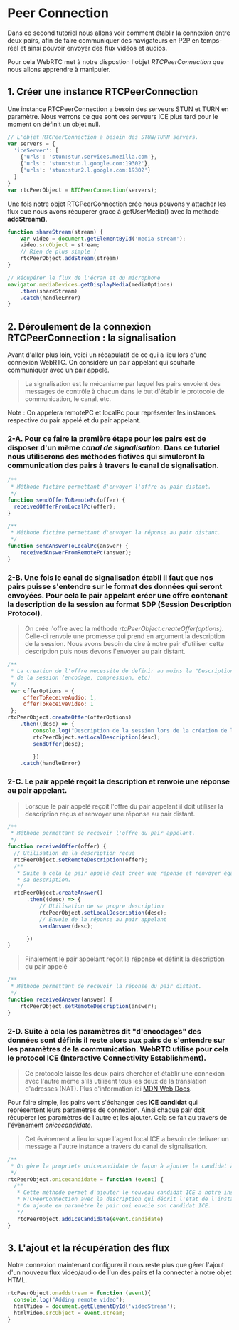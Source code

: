 # Peer Connection
Dans ce second tutoriel nous allons voir comment établir la connexion entre deux pairs, afin de faire communiquer des navigateurs en P2P en temps-réel et ainsi pouvoir envoyer des flux vidéos et audios.

Pour cela WebRTC met à notre dispostion l'objet *RTCPeerConnection* que nous allons apprendre à manipuler.

## 1. Créer une instance RTCPeerConnection
Une instance RTCPeerConnection a besoin des serveurs STUN et TURN en paramètre. Nous verrons ce que sont ces serveurs ICE plus tard pour le moment on définit un objet null.

```js
// L'objet RTCPeerConnection a besoin des STUN/TURN servers.
var servers = {
  'iceServer': [
    {'urls': 'stun:stun.services.mozilla.com'},
    {'urls': 'stun:stun.l.google.com:19302'},
    {'urls': 'stun:stun2.l.google.com:19302'}
  ]
}
var rtcPeerObject = RTCPeerConnection(servers);
 ```

Une fois notre objet RTCPeerConnection crée nous pouvons y attacher les flux que nous avons récupérer grace à
getUserMedia() avec la methode **addStream()**.

```js
function shareStream(stream) {
    var video = document.getElementById('media-stream');
    video.srcObject = stream;
    // Rien de plus simple !
    rtcPeerObject.addStream(stream)
}

// Récupérer le flux de l'écran et du microphone
navigator.mediaDevices.getDisplayMedia(mediaOptions)
    .then(shareStream)
    .catch(handleError)
}
```

## 2. Déroulement de la connexion RTCPeerConnection : la signalisation
Avant d'aller plus loin, voici un récapulatif de ce qui a lieu lors d'une connexion
WebRTC. On considère un pair appelant qui souhaite communiquer avec un pair appelé.

> La signalisation est le mécanisme par lequel les pairs envoient des messages de
> contrôle à chacun dans le but d'établir le protocole de communication, le canal, etc.

Note : On appelera remotePC et localPc pour représenter les instances respective du
pair appelé et du pair appelant.

### 2-A. Pour ce faire la première étape pour les pairs est de disposer d'un même *canal de signalisation*. Dans ce tutoriel nous utiliserons des méthodes fictives qui simuleront la communication des pairs à travers le canal de signalisation.
```js
/**
 * Méthode fictive permettant d'envoyer l'offre au pair distant.
 */
function sendOfferToRemotePc(offer) {
  receivedOfferFromLocalPc(offer);
}

/**
 * Méthode fictive permettant d'envoyer la réponse au pair distant.
 */
function sendAnswerToLocalPc(answer) {
    receivedAnswerFromRemotePc(answer);
}
```

### 2-B. Une fois le canal de signalisation établi il faut que nos pairs puisse s'entendre sur le format des données qui seront envoyées. Pour cela le pair appelant créer une **offre** contenant la description de la session au format SDP (Session Description Protocol).
> On crée l'offre avec la méthode *rtcPeerObject.createOffer(options)*.
> Celle-ci renvoie une promesse qui prend en argument la description de la session.
> Nous avons besoin de dire à notre pair d'utiliser cette description puis nous devons l'envoyer au pair
> distant.

```js
/**
 * La creation de l'offre necessite de definir au moins la "Description"
 * de la session (encodage, compression, etc)
 */
 var offerOptions = {
     offerToReceiveAudio: 1,
     offerToReceiveVideo: 1
 };
rtcPeerObject.createOffer(offerOptions)
    .then((desc) => {
        console.log("Description de la session lors de la création de l'offre : ", desc);
        rtcPeerObject.setLocalDescription(desc);
        sendOffer(desc);

        })
    .catch(handleError)
```

### 2-C. Le pair appelé reçoit la description et renvoie une **réponse** au pair appelant.
> Lorsque le pair appelé reçoit l'offre du pair appelant il doit utiliser la description reçus et renvoyer
> une réponse au pair distant.

```js
/**
 * Méthode permettant de recevoir l'offre du pair appelant.
 */
function receivedOffer(offer) {
  // Utilisation de la description reçue
  rtcPeerObject.setRemoteDescription(offer);
  /**
   * Suite à cela le pair appelé doit creer une réponse et renvoyer également
   * sa description.
   */
  rtcPeerObject.createAnswer()
      .then((desc) => {
          // Utilisation de sa propre description
          rtcPeerObject.setLocalDescription(desc);
          // Envoie de la réponse au pair appelant
          sendAnswer(desc);

      })
}
```

> Finalement le pair appelant reçoit la réponse et définit la description du pair appelé

```js
/**
 * Méthode permettant de recevoir la réponse du pair distant.
 */
function receivedAnswer(answer) {
    rtcPeerObject.setRemoteDescription(answer);
}
```

### 2-D. Suite à cela les paramètres dit "d'encodages" des données sont définis il reste alors aux pairs de s'entendre sur les paramètres de la communication. WebRTC utilise pour cela le protocol ICE (Interactive Connectivity Establishment).
> Ce protocole laisse les deux pairs chercher et établir une connexion avec l'autre même
> s'ils utilisent tous les deux de la translation d'adresses (NAT).
> Plus d'information ici [MDN Web Docs](https://developer.mozilla.org/fr/docs/Glossary/ICE).

Pour faire simple, les pairs vont s'échanger des **ICE candidat** qui représentent leurs paramètres de connexion.
Ainsi chaque pair doit récupèrer les paramètres de l'autre et les ajouter.
Cela se fait au travers de l'évènement *onicecandidate*.
> Cet événement a lieu lorsque l'agent local ICE a besoin de delivrer un message a l'autre instance a travers
du canal de signalisation.

```js
/**
 * On gère la propriete onicecandidate de façon à ajouter le candidat à notre instance
 */
rtcPeerObject.onicecandidate = function (event) {
  /**
   * Cette méthode permet d'ajouter le nouveau candidat ICE a notre instance
   * RTCPeerConnection avec la description qui décrit l'état de l'instance distante.
   * On ajoute en paramètre le pair qui envoie son candidat ICE.
   */
   rtcPeerObject.addIceCandidate(event.candidate)
}
```


## 3. L'ajout et la récupération des flux
Notre connexion maintenant configurer il nous reste plus que gérer l'ajout d'un nouveau flux vidéo/audio
de l'un des pairs et la connecter à notre objet HTML.

```js
rtcPeerObject.onaddstream = function (event){
  console.log("Adding remote video");
  htmlVideo = document.getElementById('videoStream');
  htmlVideo.srcObject = event.stream;
}
```
